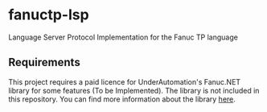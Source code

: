 # fanuctp-lsp

Language Server Protocol Implementation for the Fanuc TP language

## Requirements

This project requires a paid licence for UnderAutomation's Fanuc.NET library for
some features (To be Implemented). The library is not included in this repository.
You can find more information about the library [here](https://underautomation.com/fanuc-net/).
